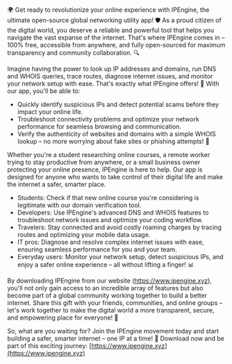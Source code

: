 🌍 Get ready to revolutionize your online experience with IPEngine, the ultimate open-source global networking utility app! 🛡️ As a proud citizen of the digital world, you deserve a reliable and powerful tool that helps you navigate the vast expanse of the internet. That's where IPEngine comes in – 100% free, accessible from anywhere, and fully open-sourced for maximum transparency and community collaboration. 🔍

Imagine having the power to look up IP addresses and domains, run DNS and WHOIS queries, trace routes, diagnose internet issues, and monitor your network setup with ease. That's exactly what IPEngine offers! 📡 With our app, you'll be able to:

* Quickly identify suspicious IPs and detect potential scams before they impact your online life.
* Troubleshoot connectivity problems and optimize your network performance for seamless browsing and communication.
* Verify the authenticity of websites and domains with a simple WHOIS lookup – no more worrying about fake sites or phishing attempts! 🚀

Whether you're a student researching online courses, a remote worker trying to stay productive from anywhere, or a small business owner protecting your online presence, IPEngine is here to help. Our app is designed for anyone who wants to take control of their digital life and make the internet a safer, smarter place.

* Students: Check if that new online course you're considering is legitimate with our domain verification tool.
* Developers: Use IPEngine's advanced DNS and WHOIS features to troubleshoot network issues and optimize your coding workflow.
* Travelers: Stay connected and avoid costly roaming charges by tracing routes and optimizing your mobile data usage.
* IT pros: Diagnose and resolve complex internet issues with ease, ensuring seamless performance for you and your team.
* Everyday users: Monitor your network setup, detect suspicious IPs, and enjoy a safer online experience – all without lifting a finger! 📊

By downloading IPEngine from our website (https://www.ipengine.xyz), you'll not only gain access to an incredible array of features but also become part of a global community working together to build a better internet. Share this gift with your friends, communities, and online groups – let's work together to make the digital world a more transparent, secure, and empowering place for everyone! 💪

So, what are you waiting for? Join the IPEngine movement today and start building a safer, smarter internet – one IP at a time! 🌟 Download now and be part of this exciting journey: [https://www.ipengine.xyz](https://www.ipengine.xyz)